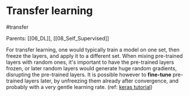 # Transfer learning

#transfer

Parents: [[06_DL]], [[08_Self_Supervised]]

For transfer learning, one would typically train a model on one set, then freeze the layers, and apply it to a different set. When mixing pre-trained layers with random ones, it's important to have the pre-trained layers frozen, or later random layers would generate huge random gradients, disrupting the pre-trained layers. It is possible however to **fine-tune** pre-trained layers later, by unfreezing them already after convergence, and probably with a very gentle learning rate. (ref: [keras tutorial](https://keras.io/guides/transfer_learning/))